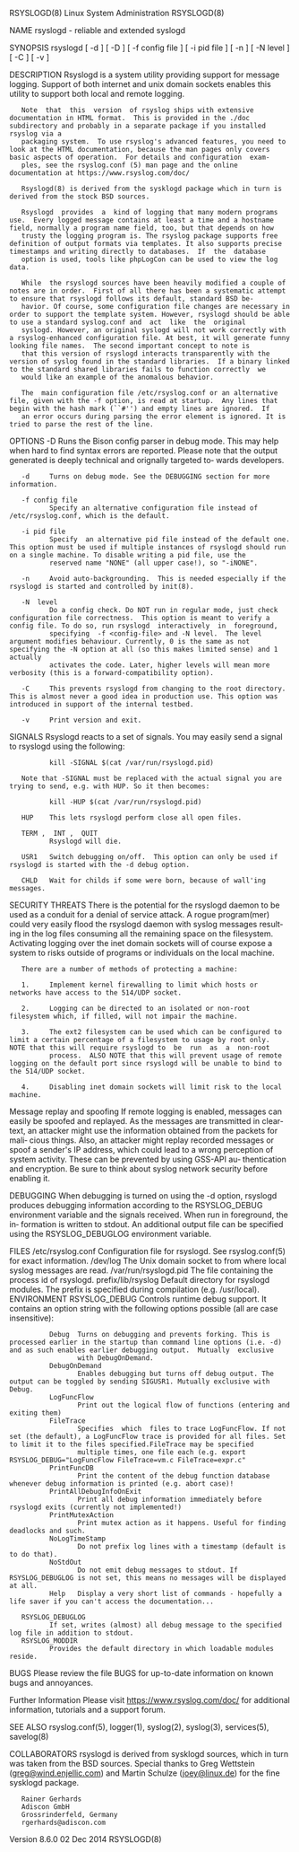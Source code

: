 RSYSLOGD(8)                                                                              Linux System Administration                                                                              RSYSLOGD(8)

NAME
       rsyslogd - reliable and extended syslogd

SYNOPSIS
       rsyslogd [ -d ] [ -D ] [ -f config file ] [ -i pid file ] [ -n ] [ -N level ] [ -C ] [ -v ]

DESCRIPTION
       Rsyslogd is a system utility providing support for message logging.  Support of both internet and unix domain sockets enables this utility to support both local and remote logging.

       Note  that  this  version  of rsyslog ships with extensive documentation in HTML format.  This is provided in the ./doc subdirectory and probably in a separate package if you installed rsyslog via a
       packaging system.  To use rsyslog's advanced features, you need to look at the HTML documentation, because the man pages only covers basic aspects of operation.  For details and configuration  exam‐
       ples, see the rsyslog.conf (5) man page and the online documentation at https://www.rsyslog.com/doc/

       Rsyslogd(8) is derived from the sysklogd package which in turn is derived from the stock BSD sources.

       Rsyslogd  provides  a  kind of logging that many modern programs use.  Every logged message contains at least a time and a hostname field, normally a program name field, too, but that depends on how
       trusty the logging program is. The rsyslog package supports free definition of output formats via templates. It also supports precise timestamps and writing directly to databases.  If  the  database
       option is used, tools like phpLogCon can be used to view the log data.

       While  the rsyslogd sources have been heavily modified a couple of notes are in order.  First of all there has been a systematic attempt to ensure that rsyslogd follows its default, standard BSD be‐
       havior. Of course, some configuration file changes are necessary in order to support the template system. However, rsyslogd should be able to use a standard syslog.conf and  act  like  the  original
       syslogd. However, an original syslogd will not work correctly with a rsyslog-enhanced configuration file. At best, it will generate funny looking file names.  The second important concept to note is
       that this version of rsyslogd interacts transparently with the version of syslog found in the standard libraries.  If a binary linked to the standard shared libraries fails to function correctly  we
       would like an example of the anomalous behavior.

       The  main configuration file /etc/rsyslog.conf or an alternative file, given with the -f option, is read at startup.  Any lines that begin with the hash mark (``#'') and empty lines are ignored.  If
       an error occurs during parsing the error element is ignored. It is tried to parse the rest of the line.

OPTIONS
       -D     Runs the Bison config parser in debug mode. This may help when hard to find syntax errors are reported. Please note that the output generated is deeply technical and  orignally  targeted  to‐
              wards developers.

       -d     Turns on debug mode. See the DEBUGGING section for more information.

       -f config file
              Specify an alternative configuration file instead of /etc/rsyslog.conf, which is the default.

       -i pid file
              Specify  an alternative pid file instead of the default one.  This option must be used if multiple instances of rsyslogd should run on a single machine. To disable writing a pid file, use the
              reserved name "NONE" (all upper case!), so "-iNONE".

       -n     Avoid auto-backgrounding.  This is needed especially if the rsyslogd is started and controlled by init(8).

       -N  level
              Do a config check. Do NOT run in regular mode, just check configuration file correctness.  This option is meant to verify a config file. To do so, run rsyslogd  interactively  in  foreground,
              specifying  -f <config-file> and -N level.  The level argument modifies behaviour. Currently, 0 is the same as not specifying the -N option at all (so this makes limited sense) and 1 actually
              activates the code. Later, higher levels will mean more verbosity (this is a forward-compatibility option).

       -C     This prevents rsyslogd from changing to the root directory. This is almost never a good idea in production use. This option was introduced in support of the internal testbed.

       -v     Print version and exit.

SIGNALS
       Rsyslogd reacts to a set of signals.  You may easily send a signal to rsyslogd using the following:

              kill -SIGNAL $(cat /var/run/rsyslogd.pid)

       Note that -SIGNAL must be replaced with the actual signal you are trying to send, e.g. with HUP. So it then becomes:

              kill -HUP $(cat /var/run/rsyslogd.pid)

       HUP    This lets rsyslogd perform close all open files.

       TERM ,  INT ,  QUIT
              Rsyslogd will die.

       USR1   Switch debugging on/off.  This option can only be used if rsyslogd is started with the -d debug option.

       CHLD   Wait for childs if some were born, because of wall'ing messages.

SECURITY THREATS
       There is the potential for the rsyslogd daemon to be used as a conduit for a denial of service attack.  A rogue program(mer) could very easily flood the rsyslogd daemon with syslog messages  result‐
       ing  in the log files consuming all the remaining space on the filesystem.  Activating logging over the inet domain sockets will of course expose a system to risks outside of programs or individuals
       on the local machine.

       There are a number of methods of protecting a machine:

       1.     Implement kernel firewalling to limit which hosts or networks have access to the 514/UDP socket.

       2.     Logging can be directed to an isolated or non-root filesystem which, if filled, will not impair the machine.

       3.     The ext2 filesystem can be used which can be configured to limit a certain percentage of a filesystem to usage by root only.  NOTE that this will require rsyslogd to  be  run  as  a  non-root
              process.  ALSO NOTE that this will prevent usage of remote logging on the default port since rsyslogd will be unable to bind to the 514/UDP socket.

       4.     Disabling inet domain sockets will limit risk to the local machine.

   Message replay and spoofing
       If  remote  logging is enabled, messages can easily be spoofed and replayed.  As the messages are transmitted in clear-text, an attacker might use the information obtained from the packets for mali‐
       cious things. Also, an attacker might replay recorded messages or spoof a sender's IP address, which could lead to a wrong perception of system activity. These can be prevented by using GSS-API  au‐
       thentication and encryption. Be sure to think about syslog network security before enabling it.

DEBUGGING
       When debugging is turned on using the -d option, rsyslogd produces debugging information according to the RSYSLOG_DEBUG environment variable and the signals received. When run in foreground, the in‐
       formation is written to stdout. An additional output file can be specified using the RSYSLOG_DEBUGLOG environment variable.

FILES
       /etc/rsyslog.conf
              Configuration file for rsyslogd.  See rsyslog.conf(5) for exact information.
       /dev/log
              The Unix domain socket to from where local syslog messages are read.
       /var/run/rsyslogd.pid
              The file containing the process id of rsyslogd.
       prefix/lib/rsyslog
              Default directory for rsyslogd modules. The prefix is specified during compilation (e.g. /usr/local).
ENVIRONMENT
       RSYSLOG_DEBUG
              Controls runtime debug support. It contains an option string with the following options possible (all are case insensitive):

              Debug  Turns on debugging and prevents forking. This is processed earlier in the startup than command line options (i.e. -d) and as such enables earlier debugging output.  Mutually  exclusive
                     with DebugOnDemand.
              DebugOnDemand
                     Enables debugging but turns off debug output. The output can be toggled by sending SIGUSR1. Mutually exclusive with Debug.
              LogFuncFlow
                     Print out the logical flow of functions (entering and exiting them)
              FileTrace
                     Specifies  which  files to trace LogFuncFlow. If not set (the default), a LogFuncFlow trace is provided for all files. Set to limit it to the files specified.FileTrace may be specified
                     multiple times, one file each (e.g. export RSYSLOG_DEBUG="LogFuncFlow FileTrace=vm.c FileTrace=expr.c"
              PrintFuncDB
                     Print the content of the debug function database whenever debug information is printed (e.g. abort case)!
              PrintAllDebugInfoOnExit
                     Print all debug information immediately before rsyslogd exits (currently not implemented!)
              PrintMutexAction
                     Print mutex action as it happens. Useful for finding deadlocks and such.
              NoLogTimeStamp
                     Do not prefix log lines with a timestamp (default is to do that).
              NoStdOut
                     Do not emit debug messages to stdout. If RSYSLOG_DEBUGLOG is not set, this means no messages will be displayed at all.
              Help   Display a very short list of commands - hopefully a life saver if you can't access the documentation...

       RSYSLOG_DEBUGLOG
              If set, writes (almost) all debug message to the specified log file in addition to stdout.
       RSYSLOG_MODDIR
              Provides the default directory in which loadable modules reside.

BUGS
       Please review the file BUGS for up-to-date information on known bugs and annoyances.

Further Information
       Please visit https://www.rsyslog.com/doc/ for additional information, tutorials and a support forum.

SEE ALSO
       rsyslog.conf(5), logger(1), syslog(2), syslog(3), services(5), savelog(8)

COLLABORATORS
       rsyslogd is derived from sysklogd sources, which in turn was taken from the BSD sources. Special thanks to Greg Wettstein (greg@wind.enjellic.com) and Martin Schulze  (joey@linux.de)  for  the  fine
       sysklogd package.

       Rainer Gerhards
       Adiscon GmbH
       Grossrinderfeld, Germany
       rgerhards@adiscon.com

Version 8.6.0                                                                                    02 Dec 2014                                                                                      RSYSLOGD(8)
